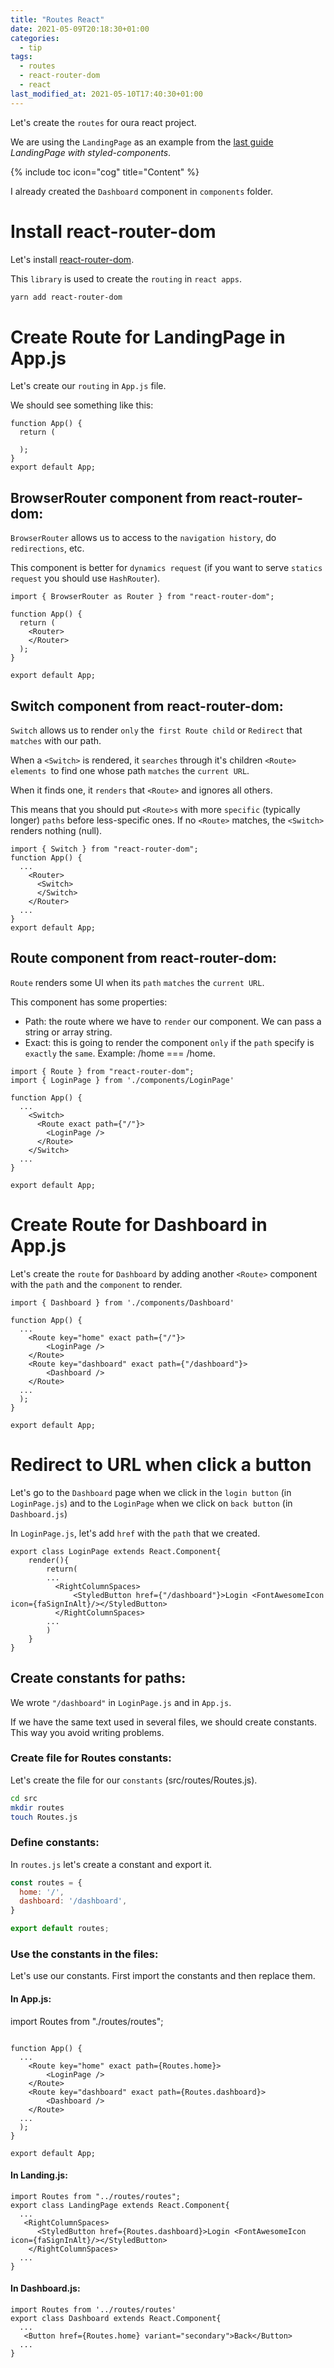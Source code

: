 ```yaml
---
title: "Routes React"
date: 2021-05-09T20:18:30+01:00
categories:
  - tip
tags:
  - routes 
  - react-router-dom
  - react
last_modified_at: 2021-05-10T17:40:30+01:00
---
```


Let's create the `routes` for oura react project. 

We are using the `LandingPage` as an example from the [last guide](/guides/landing-with-styled-components-and-react-bootstrap/) *LandingPage with styled-components*.

{% include toc icon="cog" title="Content" %}


I already created the `Dashboard` component in `components` folder.

# Install react-router-dom

Let's install [react-router-dom](https://reactrouter.com/web/guides/quick-start). 

This `library` is used to create the `routing` in `react apps`. 

```sh
yarn add react-router-dom
```

# Create Route for LandingPage in App.js

Let's create our `routing` in `App.js` file.

We should see something like this:

```react 
function App() {
  return (
    
  );
}
export default App;
```

##  BrowserRouter component from react-router-dom:

`BrowserRouter` allows us to access to the `navigation history`, do `redirections`, etc. 

This component is better for `dynamics request` (if you want to serve `statics request` you should use `HashRouter`). 

```react
import { BrowserRouter as Router } from "react-router-dom";

function App() {
  return (
    <Router>
    </Router>
  );
}

export default App;
```
##  Switch component from react-router-dom:

`Switch` allows us to render `only` the` first Route child` or `Redirect` that `matches` with our path. 

When a `<Switch>` is rendered, it `searches` through it's children `<Route> elements `to find one whose path `matches` the `current URL`. 

When it finds one, it `renders` that `<Route>` and ignores all others. 

This means that you should put `<Route>s` with more `specific` (typically longer) `paths` before less-specific ones. If no `<Route>` matches, the `<Switch>` renders nothing (null).

``` react
import { Switch } from "react-router-dom";
function App() {
  ...
    <Router>
      <Switch>
      </Switch>
    </Router>  
  ...
}
export default App;
```
##  Route component from react-router-dom:

`Route` renders some UI when its `path` `matches` the `current URL`.

This component has some properties:

- Path: the route where we have to `render` our component. We can pass a string or array string.
- Exact: this is going to render the component `only` if the `path` specify is `exactly` the `same`. Example: /home === /home.

``` react
import { Route } from "react-router-dom";
import { LoginPage } from './components/LoginPage'

function App() {
  ...
    <Switch>
      <Route exact path={"/"}>
        <LoginPage />
      </Route>
    </Switch>
  ...
}

export default App;
```
# Create Route for Dashboard in App.js

Let's create the `route` for `Dashboard` by adding another `<Route>` component with the `path` and the `component` to render.

``` react
import { Dashboard } from './components/Dashboard'

function App() {
  ...
    <Route key="home" exact path={"/"}>
        <LoginPage />
    </Route>
    <Route key="dashboard" exact path={"/dashboard"}>
        <Dashboard />
    </Route>
  ...
  );
}

export default App;
```

# Redirect to URL when click a button

Let's go to the `Dashboard` page when we click in the `login button` (in `LoginPage.js`) and to the `LoginPage` when we click on `back button` (in `Dashboard.js`)

In `LoginPage.js`, let's add `href` with the `path` that we created.
```react
export class LoginPage extends React.Component{
    render(){
        return(
        ...
          <RightColumnSpaces>
              <StyledButton href={"/dashboard"}>Login <FontAwesomeIcon icon={faSignInAlt}/></StyledButton>
          </RightColumnSpaces>
        ...
        )
    }
}
```

## Create constants for paths:

We wrote `"/dashboard"` in `LoginPage.js` and in `App.js`. 

If we have the same text used in several files, we should create constants. This way you avoid writing problems. 

### Create file for Routes constants:

Let's create the file for our `constants` (src/routes/Routes.js). 

``` sh
cd src
mkdir routes
touch Routes.js
```

### Define constants:

In `routes.js` let's create a constant and export it.
```javascript
const routes = {
  home: '/',
  dashboard: '/dashboard',
}

export default routes;
```
### Use the constants in the files:

Let's use our constants. First import the constants and then replace them.

#### In App.js:
import Routes from "./routes/routes";
```react

function App() {
  ...
    <Route key="home" exact path={Routes.home}>
        <LoginPage />
    </Route>
    <Route key="dashboard" exact path={Routes.dashboard}>
        <Dashboard />
    </Route>
  ...
  );
}

export default App;
```
#### In Landing.js:
```react
import Routes from "../routes/routes";
export class LandingPage extends React.Component{
  ...
   <RightColumnSpaces>
      <StyledButton href={Routes.dashboard}>Login <FontAwesomeIcon icon={faSignInAlt}/></StyledButton>
    </RightColumnSpaces>
  ...
}
```

#### In Dashboard.js:
```react
import Routes from '../routes/routes'
export class Dashboard extends React.Component{
  ...
   <Button href={Routes.home} variant="secondary">Back</Button>
  ...
}
```